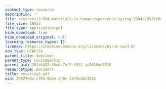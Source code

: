 ```yaml
---
content_type: resource
description: ''
file: /courses/3-094-materials-in-human-experience-spring-2004/29527e0acf608bbeae0c18f0ad4c3243_nosering3.pdf
file_size: 18533
file_type: application/pdf
hide_download: true
hide_download_original: null
learning_resource_types: []
license: https://creativecommons.org/licenses/by-nc-sa/4.0/
ocw_type: OCWFile
parent_title: Specimen
parent_type: CourseSection
parent_uid: 101c6d32-96cb-7ef7-f8f2-ac2616ed2216
resourcetype: Document
title: nosering3.pdf
uid: 29527e0a-cf60-8bbe-ae0c-18f0ad4c3243
---
```

